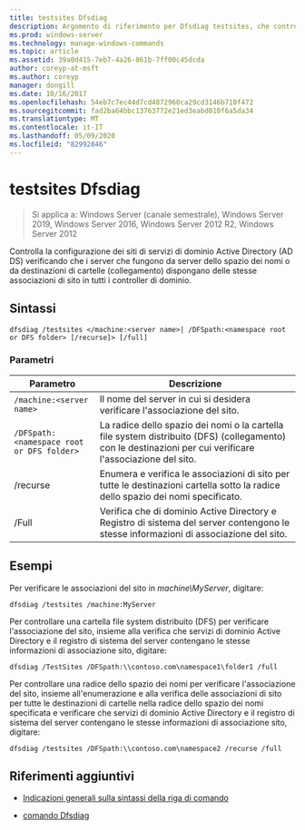 ```yaml
---
title: testsites Dfsdiag
description: Argomento di riferimento per Dfsdiag testsites, che controlla la configurazione dei siti di servizi di dominio Active Directory (AD DS) verificando che i server che fungono da server dello spazio dei nomi o cartella (collegamento) abbiano le stesse associazioni di sito in tutti i controller di dominio.
ms.prod: windows-server
ms.technology: manage-windows-commands
ms.topic: article
ms.assetid: 39a0d415-7eb7-4a26-861b-7ff00c45dcda
author: coreyp-at-msft
ms.author: coreyp
manager: dongill
ms.date: 10/16/2017
ms.openlocfilehash: 54eb7c7ec44d7cd4872960ca29cd3146b710f472
ms.sourcegitcommit: fad2ba64bbc13763772e21ed3eabd010f6a5da34
ms.translationtype: MT
ms.contentlocale: it-IT
ms.lasthandoff: 05/09/2020
ms.locfileid: "82992846"
---
```

# <a name="dfsdiag-testsites"></a>testsites Dfsdiag

> Si applica a: Windows Server (canale semestrale), Windows Server 2019, Windows Server 2016, Windows Server 2012 R2, Windows Server 2012

Controlla la configurazione dei siti di servizi di dominio Active Directory (AD DS) verificando che i server che fungono da server dello spazio dei nomi o da destinazioni di cartelle (collegamento) dispongano delle stesse associazioni di sito in tutti i controller di dominio.

## <a name="syntax"></a>Sintassi

```
dfsdiag /testsites </machine:<server name>| /DFSpath:<namespace root or DFS folder> [/recurse]> [/full]
```

### <a name="parameters"></a>Parametri

| Parametro | Descrizione |
| --------- | ----------- |
| `/machine:<server name>` | Il nome del server in cui si desidera verificare l'associazione del sito. |
| `/DFSpath:<namespace root or DFS folder>` | La radice dello spazio dei nomi o la cartella file system distribuito (DFS) (collegamento) con le destinazioni per cui verificare l'associazione del sito. |
| /recurse | Enumera e verifica le associazioni di sito per tutte le destinazioni cartella sotto la radice dello spazio dei nomi specificato. |
| /Full | Verifica che di dominio Active Directory e Registro di sistema del server contengono le stesse informazioni di associazione del sito. |

## <a name="examples"></a>Esempi

Per verificare le associazioni del sito in *machine\MyServer*, digitare:

```
dfsdiag /testsites /machine:MyServer
```

Per controllare una cartella file system distribuito (DFS) per verificare l'associazione del sito, insieme alla verifica che servizi di dominio Active Directory e il registro di sistema del server contengano le stesse informazioni di associazione sito, digitare:

```
dfsdiag /TestSites /DFSpath:\\contoso.com\namespace1\folder1 /full
```

Per controllare una radice dello spazio dei nomi per verificare l'associazione del sito, insieme all'enumerazione e alla verifica delle associazioni di sito per tutte le destinazioni di cartelle nella radice dello spazio dei nomi specificata e verificare che servizi di dominio Active Directory e il registro di sistema del server contengano le stesse informazioni di associazione sito, digitare:

```
dfsdiag /testsites /DFSpath:\\contoso.com\namespace2 /recurse /full
```

## <a name="additional-references"></a>Riferimenti aggiuntivi

- [Indicazioni generali sulla sintassi della riga di comando](command-line-syntax-key.md)

- [comando Dfsdiag](dfsdiag.md)
